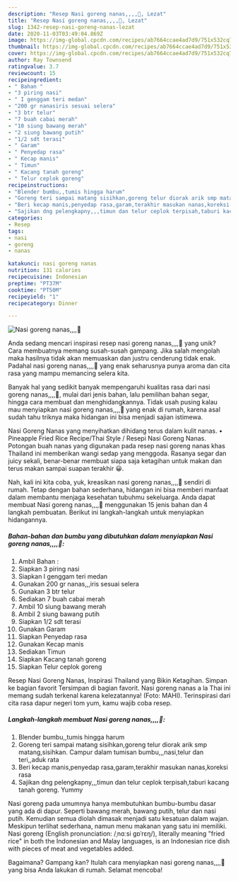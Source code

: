 ```yaml
---
description: "Resep Nasi goreng nanas,,,,🍍, Lezat"
title: "Resep Nasi goreng nanas,,,,🍍, Lezat"
slug: 1342-resep-nasi-goreng-nanas-lezat
date: 2020-11-03T03:49:04.869Z
image: https://img-global.cpcdn.com/recipes/ab7664ccae4ad7d9/751x532cq70/nasi-goreng-nanas🍍-foto-resep-utama.jpg
thumbnail: https://img-global.cpcdn.com/recipes/ab7664ccae4ad7d9/751x532cq70/nasi-goreng-nanas🍍-foto-resep-utama.jpg
cover: https://img-global.cpcdn.com/recipes/ab7664ccae4ad7d9/751x532cq70/nasi-goreng-nanas🍍-foto-resep-utama.jpg
author: Ray Townsend
ratingvalue: 3.7
reviewcount: 15
recipeingredient:
- " Bahan "
- "3 piring nasi"
- " I genggam teri medan"
- "200 gr nanasiris sesuai selera"
- "3 btr telur"
- "7 buah cabai merah"
- "10 siung bawang merah"
- "2 siung bawang putih"
- "1/2 sdt terasi"
- " Garam"
- " Penyedap rasa"
- " Kecap manis"
- " Timun"
- " Kacang tanah goreng"
- " Telur ceplok goreng"
recipeinstructions:
- "Blender bumbu,,tumis hingga harum"
- "Goreng teri sampai matang sisihkan,goreng telur diorak arik smp matang,sisihkan. Campur dalam tumisan bumbu,,,nasi,telur dan teri,,aduk rata"
- "Beri kecap manis,penyedap rasa,garam,terakhir masukan nanas,koreksi rasa"
- "Sajikan dng pelengkapny,,,timun dan telur ceplok terpisah,taburi kacang tanah goreng. Yummy"
categories:
- Resep
tags:
- nasi
- goreng
- nanas

katakunci: nasi goreng nanas 
nutrition: 131 calories
recipecuisine: Indonesian
preptime: "PT37M"
cooktime: "PT50M"
recipeyield: "1"
recipecategory: Dinner

---
```



![Nasi goreng nanas,,,,🍍](https://img-global.cpcdn.com/recipes/ab7664ccae4ad7d9/751x532cq70/nasi-goreng-nanas🍍-foto-resep-utama.jpg)

Anda sedang mencari inspirasi resep nasi goreng nanas,,,,🍍 yang unik? Cara membuatnya memang susah-susah gampang. Jika salah mengolah maka hasilnya tidak akan memuaskan dan justru cenderung tidak enak. Padahal nasi goreng nanas,,,,🍍 yang enak seharusnya punya aroma dan cita rasa yang mampu memancing selera kita.

Banyak hal yang sedikit banyak mempengaruhi kualitas rasa dari nasi goreng nanas,,,,🍍, mulai dari jenis bahan, lalu pemilihan bahan segar, hingga cara membuat dan menghidangkannya. Tidak usah pusing kalau mau menyiapkan nasi goreng nanas,,,,🍍 yang enak di rumah, karena asal sudah tahu triknya maka hidangan ini bisa menjadi sajian istimewa.

Nasi Goreng Nanas yang menyihatkan dihidang terus dalam kulit nanas. • Pineapple Fried Rice Recipe/Thai Style / Resepi Nasi Goreng Nanas. Potongan buah nanas yang digunakan pada resep nasi goreng nanas khas Thailand ini memberikan wangi sedap yang menggoda. Rasanya segar dan juicy sekali, benar-benar membuat siapa saja ketagihan untuk makan dan terus makan sampai suapan terakhir 😀.


Nah, kali ini kita coba, yuk, kreasikan nasi goreng nanas,,,,🍍 sendiri di rumah. Tetap dengan bahan sederhana, hidangan ini bisa memberi manfaat dalam membantu menjaga kesehatan tubuhmu sekeluarga. Anda dapat membuat Nasi goreng nanas,,,,🍍 menggunakan 15 jenis bahan dan 4 langkah pembuatan. Berikut ini langkah-langkah untuk menyiapkan hidangannya.

<!--inarticleads1-->

##### Bahan-bahan dan bumbu yang dibutuhkan dalam menyiapkan Nasi goreng nanas,,,,🍍:

1. Ambil  Bahan :
1. Siapkan 3 piring nasi
1. Siapkan  I genggam teri medan
1. Gunakan 200 gr nanas,,,iris sesuai selera
1. Gunakan 3 btr telur
1. Sediakan 7 buah cabai merah
1. Ambil 10 siung bawang merah
1. Ambil 2 siung bawang putih
1. Siapkan 1/2 sdt terasi
1. Gunakan  Garam
1. Siapkan  Penyedap rasa
1. Gunakan  Kecap manis
1. Sediakan  Timun
1. Siapkan  Kacang tanah goreng
1. Siapkan  Telur ceplok goreng


Resep Nasi Goreng Nanas, Inspirasi Thailand yang Bikin Ketagihan. Simpan ke bagian favorit Tersimpan di bagian favorit. Nasi goreng nanas a la Thai ini memang sudah terkenal karena kelezatannya! (Foto: MAHI). Terinspirasi dari cita rasa dapur negeri tom yum, kamu wajib coba resep. 

<!--inarticleads2-->

##### Langkah-langkah membuat Nasi goreng nanas,,,,🍍:

1. Blender bumbu,,tumis hingga harum
1. Goreng teri sampai matang sisihkan,goreng telur diorak arik smp matang,sisihkan. Campur dalam tumisan bumbu,,,nasi,telur dan teri,,aduk rata
1. Beri kecap manis,penyedap rasa,garam,terakhir masukan nanas,koreksi rasa
1. Sajikan dng pelengkapny,,,timun dan telur ceplok terpisah,taburi kacang tanah goreng. Yummy


Nasi goreng pada umumnya hanya membutuhkan bumbu-bumbu dasar yang ada di dapur. Seperti bawang merah, bawang putih, telur dan nasi putih. Kemudian semua diolah dimasak menjadi satu kesatuan dalam wajan. Meskipun terlihat sederhana, namun menu makanan yang satu ini memiliki. Nasi goreng (English pronunciation: /ˌnɑːsi ɡɒˈrɛŋ/), literally meaning &#34;fried rice&#34; in both the Indonesian and Malay languages, is an Indonesian rice dish with pieces of meat and vegetables added. 

Bagaimana? Gampang kan? Itulah cara menyiapkan nasi goreng nanas,,,,🍍 yang bisa Anda lakukan di rumah. Selamat mencoba!
